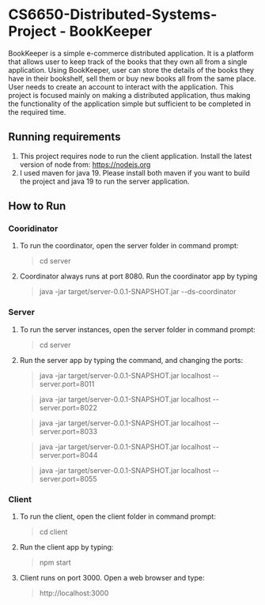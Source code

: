 # CS6650-Distributed-Systems-Project - BookKeeper
BookKeeper is a simple e-commerce distributed application. It is a platform that allows user to keep track of the books that they own all from a single application. Using BookKeeper, user can store the details of the books they have in their bookshelf, sell them or buy new books all from the same place. User needs to create an account to interact with the application.
This project is focused mainly on making a distributed application, thus making the functionality of the application simple but sufficient to be completed in the required time.

## Running requirements
1) This project requires node to run the client application. Install the latest version of node from: https://nodejs.org
2) I used maven for java 19. Please install both maven if you want to build the project and java 19 to run the server application.

## How to Run

### Cooridinator
1) To run the coordinator, open the server folder in command prompt:
   > cd server
2) Coordinator always runs at port 8080. Run the coordinator app by typing
   > java -jar target/server-0.0.1-SNAPSHOT.jar --ds-coordinator

### Server
1) To run the server instances, open the server folder in command prompt:
   > cd server
2) Run the server app by typing the command, and changing the ports:
   > java -jar target/server-0.0.1-SNAPSHOT.jar localhost --server.port=8011

   > java -jar target/server-0.0.1-SNAPSHOT.jar localhost --server.port=8022

   > java -jar target/server-0.0.1-SNAPSHOT.jar localhost --server.port=8033

   > java -jar target/server-0.0.1-SNAPSHOT.jar localhost --server.port=8044

   > java -jar target/server-0.0.1-SNAPSHOT.jar localhost --server.port=8055

### Client
1) To run the client, open the client folder in command prompt:
   > cd client
2) Run the client app by typing:
   > npm start
3) Client runs on port 3000. Open a web browser and type:
   > http://localhost:3000